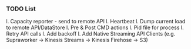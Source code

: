 ### TODO List
l. Capacity reporter - send to remote API
l. Heartbeat
l. Dump current load to remote API/DataStore
l. Pre & Post CMD actions
l. Pid file for process
l. Retry API calls
l. Add backoff
l. Add Native Streaming API Clients (e.g. Supraworker -> Kinesis Streams -> Kinesis Firehose -> S3)
